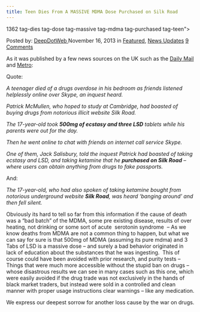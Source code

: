 ```yaml
---
title: Teen Dies From A MASSIVE MDMA Dose Purchased on Silk Road
---
```

1362  tag-dies tag-dose tag-massive tag-mdma tag-purchased tag-teen">

<span>Posted by: <a href="https://www.deepdotweb.com/author/admin/" title="">DeepDotWeb </a></span>
<span>November 16, 2013</span>
<span>in <a href="https://www.deepdotweb.com/category/deepdot-news/" rel="category tag">Featured</a>, <a href="https://www.deepdotweb.com/category/news-updates/" rel="category tag">News Updates</a></span>
<span><a href="https://www.deepdotweb.com/2013/11/16/teen-dies-from-a-massive-mdma-dose-purchased-on-silk-road/#comments">9 Comments</a></span>


<p>As it was published by a few news sources on the UK such as the <a href="http://www.dailymail.co.uk/news/article-2507675/Patrick-McMullen-teen-died-drugs-overdose-friends-listened-Skype.html">Daily Mail</a> and <a href="http://metro.co.uk/2013/11/14/a-tragedy-of-our-times-teen-dies-while-on-skype-after-buying-drugs-from-silk-road-4187879/">Metro</a>:</p>
<p>Quote:</p>
<p><em><span id="ext-gen186">A teenager died of a drugs overdose in his bedroom as friends listened helplessly online over Skype, an inquest heard.</span></em></p>
<p><em>Patrick McMullen, who hoped to study at Cambridge, had boasted of buying drugs from notorious illicit website Silk Road.</em></p>
<p id="ext-gen185"><em><span id="ext-gen184">The 17-year-old took <strong>500mg of ecstasy and three LSD</strong> tablets while his parents were out for the day.<br />
</span></em></p>
<p><em>Then he went online to chat with friends on internet call service Skype.</em></p>
<p><em><span id="ext-gen187">One of them, Jack Salisbury, told the inquest Patrick had boasted of taking ecstasy and LSD, and taking ketamine that he <strong>purchased on Silk Road</strong> – where users can obtain anything from drugs to fake passports.</span></em></p>
<p>And:</p>
<p><em>The 17-year-old, who had also spoken of taking ketamine bought from notorious underground website <strong>Silk Road</strong>, was heard ‘banging around’ and then fell silent.</em></p>
<p>Obviously its hard to tell so far from this information if the cause of death was a &#8220;bad batch&#8221; of the MDMA, some pre existing disease, results of over heating, not drinking or some sort of acute  serotonin syndrome  &#8211; As we know deaths from MDMA are not a common thing to happen, but what we can say for sure is that 500mg of MDMA (assuming its pure mdma) and 3 Tabs of LSD is a massive dose &#8211; and surely a bad behavior originated in lack of education about the substances that he was ingesting.  This of course could have been avoided with prior research, and purity tests &#8211; Things that were much more accessible without the stupid ban on drugs &#8211; whose disastrous results we can see in many cases such as this one, which were easily avoided if the drug trade was not exclusively in the hands of black market traders, but instead were sold in a controlled and clean manner with proper usage instructions clear warnings &#8211; like any medication.</p>
<p>We express our deepest sorrow for another loss cause by the war on drugs.</p>
</div>
<span style="display:none"><a href="https://www.deepdotweb.com/tag/dies/" rel="tag">dies</a> <a href="https://www.deepdotweb.com/tag/dose/" rel="tag">dose</a> <a href="https://www.deepdotweb.com/tag/massive/" rel="tag">massive</a> <a href="https://www.deepdotweb.com/tag/mdma/" rel="tag">mdma</a> <a href="https://www.deepdotweb.com/tag/purchased/" rel="tag">purchased</a>  <a href="https://www.deepdotweb.com/tag/teen/" rel="tag">teen</a>

Updated: 2013-11-16